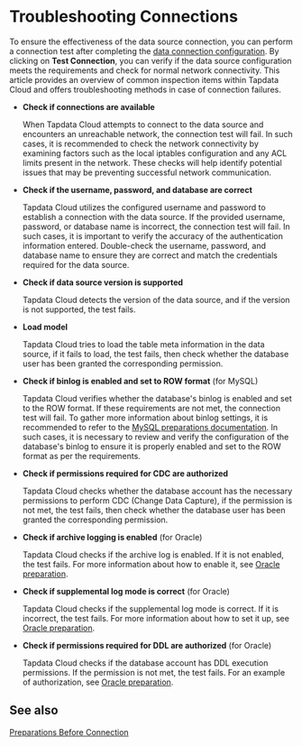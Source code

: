 # Troubleshooting Connections

To ensure the effectiveness of the data source connection, you can perform a connection test after completing the [data connection configuration](../prerequisites/README.md). By clicking on **Test Connection**, you can verify if the data source configuration meets the requirements and check for normal network connectivity. This article provides an overview of common inspection items within Tapdata Cloud and offers troubleshooting methods in case of connection failures.

- **Check if connections are available**

   When Tapdata Cloud attempts to connect to the data source and encounters an unreachable network, the connection test will fail. In such cases, it is recommended to check the network connectivity by examining factors such as the local iptables configuration and any ACL limits present in the network. These checks will help identify potential issues that may be preventing successful network communication.

- **Check if the username, password, and database are correct**

   Tapdata Cloud utilizes the configured username and password to establish a connection with the data source. If the provided username, password, or database name is incorrect, the connection test will fail. In such cases, it is important to verify the accuracy of the authentication information entered. Double-check the username, password, and database name to ensure they are correct and match the credentials required for the data source.

- **Check if data source version is supported**

   Tapdata Cloud detects the version of the data source, and if the version is not supported, the test fails.

- **Load model**

   Tapdata Cloud tries to load the table meta information in the data source, if it fails to load, the test fails, then check whether the database user has been granted the corresponding permission.

- **Check if binlog is enabled and set to ROW format** (for MySQL)

   Tapdata Cloud verifies whether the database's binlog is enabled and set to the ROW format. If these requirements are not met, the connection test will fail. To gather more information about binlog settings, it is recommended to refer to the [MySQL preparations documentation](../prerequisites/on-prem-databases/mysql.md). In such cases, it is necessary to review and verify the configuration of the database's binlog to ensure it is properly enabled and set to the ROW format as per the requirements.

- **Check if permissions required for CDC are authorized**

   Tapdata Cloud checks whether the database account has the necessary permissions to perform CDC (Change Data Capture), if the permission is not met, the test fails, then check whether the database user has been granted the corresponding permission.

- **Check if archive logging is enabled** (for Oracle)

   Tapdata Cloud checks if the archive log is enabled. If it is not enabled, the test fails. For more information about how to enable it, see [Oracle preparation](../prerequisites/on-prem-databases/oracle.md).

- **Check if supplemental log mode is correct** (for Oracle)

   Tapdata Cloud checks if the supplemental log mode is correct. If it is incorrect, the test fails. For more information about how to set it up, see [Oracle preparation](../prerequisites/on-prem-databases/oracle.md).

- **Check if permissions required for DDL are authorized** (for Oracle)

   Tapdata Cloud checks if the database account has DDL execution permissions. If the permission is not met, the test fails. For an example of authorization, see [Oracle preparation](../prerequisites/on-prem-databases/oracle.md).



## See also

[Preparations Before Connection](../prerequisites/README.md)